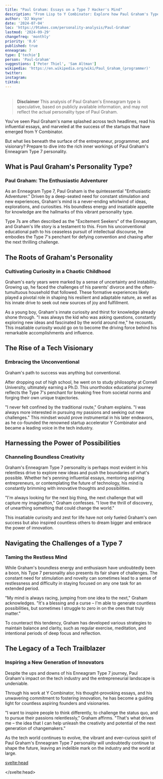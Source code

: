 ```yaml
---
title: "Paul Graham: Essays on a Type 7 Hacker's Mind"
description: "From Lisp to Y Combinator: Explore how Paul Graham's Type 7 mindset revolutionized tech startups and hacker culture."
author: 'DJ Wayne'
date: '2024-07-04'
loc: 'https://9takes.com/personality-analysis/Paul-Graham'
lastmod: '2024-09-29'
changefreq: 'monthly'
priority: '0.6'
published: true
enneagram: 7
type: ['techie']
person: 'Paul-Graham'
suggestions: ['Peter Thiel', 'Sam Altman']
wikipedia: 'https://en.wikipedia.org/wiki/Paul_Graham_(programmer)'
twitter:
instagram:
tiktok:
---
```


<!-- graham paul
paul graham on lisp
photographer paul graham
ansi common lisp
paul graham linkedin
paul graham startup
paul graham yc
paul graham paintings
paul graham on writing
https://claude.ai/chat/f4188ad1-f53a-48bc-8c0d-6c17006ae68a

-->

<script>
	import  PopCard  from "$lib/components/atoms/PopCard.svelte";
import BlogPurpose from '$lib/components/blog/BlogPurpose.svelte'
</script>
<div
	style="display: flex;
    justify-content: center;
    margin: 1rem 0;
	"
>
	<PopCard
		image={`/types/7s/${'Paul-Graham'}.webp`}
		showIcon={false}
		enneagramType="7"
		displayText="Paul Graham"
		subtext=""
	/>
</div>

> **Disclaimer** This analysis of Paul Graham's Enneagram type is speculative, based on publicly available information, and may not reflect the actual personality type of Paul Graham.

<p class="firstLetter">You've seen Paul Graham's name splashed across tech headlines, read his influential essays, and marveled at the success of the startups that have emerged from Y Combinator. </p>

But what lies beneath the surface of the entrepreneur, programmer, and visionary? Prepare to dive into the rich inner workings of Paul Graham's Enneagram Type 7 personality.

## What is Paul Graham's Personality Type?

### Paul Graham: The Enthusiastic Adventurer

As an Enneagram Type 7, Paul Graham is the quintessential "Enthusiastic Adventurer." Driven by a deep-seated need for constant stimulation and new experiences, Graham's mind is a never-ending whirlwind of ideas, explorations, and curiosities. His boundless energy and insatiable appetite for knowledge are the hallmarks of this vibrant personality type.

Type 7s are often described as the "Excitement Seekers" of the Enneagram, and Graham's life story is a testament to this. From his unconventional educational path to his ceaseless pursuit of intellectual discourse, he embodies the Type 7's penchant for defying convention and chasing after the next thrilling challenge.

## The Roots of Graham's Personality

### Cultivating Curiosity in a Chaotic Childhood

Graham's early years were marked by a sense of uncertainty and instability. Growing up, he faced the challenges of his parents' divorce and the often-tumultuous household that followed. These formative experiences likely played a pivotal role in shaping his resilient and adaptable nature, as well as his innate drive to seek out new sources of joy and fulfillment.

As a young boy, Graham's innate curiosity and thirst for knowledge already shone through. "I was always the kid who was asking questions, constantly exploring new ideas and fascinated by the world around me," he recounts. This insatiable curiosity would go on to become the driving force behind his remarkable accomplishments and influence.

## The Rise of a Tech Visionary

### Embracing the Unconventional

Graham's path to success was anything but conventional.

After dropping out of high school, he went on to study philosophy at Cornell University, ultimately earning a Ph.D. This unorthodox educational journey reflects the Type 7's penchant for breaking free from societal norms and forging their own unique trajectories.

"I never felt confined by the traditional route," Graham explains. "I was always more interested in pursuing my passions and seeking out new challenges." This mindset would prove instrumental in his later endeavors, as he co-founded the renowned startup accelerator Y Combinator and became a leading voice in the tech industry.

## Harnessing the Power of Possibilities

### Channeling Boundless Creativity

Graham's Enneagram Type 7 personality is perhaps most evident in his relentless drive to explore new ideas and push the boundaries of what's possible. Whether he's penning influential essays, mentoring aspiring entrepreneurs, or contemplating the future of technology, his mind is constantly brimming with innovative thoughts and possibilities.

"I'm always looking for the next big thing, the next challenge that will capture my imagination," Graham confesses. "I love the thrill of discovery, of unearthing something that could change the world."

This insatiable curiosity and zest for life have not only fueled Graham's own success but also inspired countless others to dream bigger and embrace the power of innovation.

## Navigating the Challenges of a Type 7

### Taming the Restless Mind

While Graham's boundless energy and enthusiasm have undoubtedly been a boon, his Type 7 personality also presents its fair share of challenges. The constant need for stimulation and novelty can sometimes lead to a sense of restlessness and difficulty in staying focused on any one task for an extended period.

"My mind is always racing, jumping from one idea to the next," Graham acknowledges. "It's a blessing and a curse – I'm able to generate countless possibilities, but sometimes I struggle to zero in on the ones that truly matter."

To counteract this tendency, Graham has developed various strategies to maintain balance and clarity, such as regular exercise, meditation, and intentional periods of deep focus and reflection.

<BlogPurpose/>

## The Legacy of a Tech Trailblazer

### Inspiring a New Generation of Innovators

Despite the ups and downs of his Enneagram Type 7 journey, Paul Graham's impact on the tech industry and the entrepreneurial landscape is undeniable.

Through his work at Y Combinator, his thought-provoking essays, and his unwavering commitment to fostering innovation, he has become a guiding light for countless aspiring founders and visionaries.

"I want to inspire people to think differently, to challenge the status quo, and to pursue their passions relentlessly," Graham affirms. "That's what drives me – the idea that I can help unleash the creativity and potential of the next generation of changemakers."

As the tech world continues to evolve, the vibrant and ever-curious spirit of Paul Graham's Enneagram Type 7 personality will undoubtedly continue to shape the future, leaving an indelible mark on the industry and the world at large.

<svelte:head>

<script type="application/ld+json">
{
  "@context": "http://schema.org",
  "@graph": [
    {
      "@type": "Article",
      "articleBody": "You've seen Paul Graham's name splashed across tech headlines, read his influential essays, and marveled at the success of the startups that have emerged from Y Combinator. But what lies beneath the surface of this renowned entrepreneur, programmer, and visionary? Prepare to delve into the rich inner workings of Paul Graham's Enneagram Type 7 personality.\n\nAs an Enneagram Type 7, Paul Graham is the quintessential \"Enthusiastic Adventurer.\" Driven by a deep-seated need for constant stimulation and new experiences, Graham's mind is a never-ending whirlwind of ideas, explorations, and curiosities. His boundless energy and insatiable appetite for knowledge are the hallmarks of this vibrant personality type.\n\nGraham's early years were marked by a sense of uncertainty and instability. Growing up, he faced the challenges of his parents' divorce and the often-tumultuous household that followed. These formative experiences likely played a pivotal role in shaping his resilient and adaptable nature, as well as his innate drive to seek out new sources of joy and fulfillment.\n\nGraham's path to success was anything but conventional. After dropping out of high school, he went on to study philosophy at Cornell University, ultimately earning a Ph.D. This unorthodox educational journey reflects the Type 7's penchant for breaking free from societal norms and forging their own unique trajectories.\n\nGraham's Enneagram Type 7 personality is perhaps most evident in his relentless drive to explore new ideas and push the boundaries of what's possible. Whether he's penning influential essays, mentoring aspiring entrepreneurs, or contemplating the future of technology, his mind is constantly brimming with innovative thoughts and possibilities.\n\nWhile Graham's boundless energy and enthusiasm have undoubtedly been a boon, his Type 7 personality also presents its fair share of challenges. The constant need for stimulation and novelty can sometimes lead to a sense of restlessness and difficulty in staying focused on any one task for an extended period.\n\nDespite the ups and downs of his Enneagram Type 7 journey, Paul Graham's impact on the tech industry and the entrepreneurial landscape is undeniable. Through his work at Y Combinator, his thought-provoking essays, and his unwavering commitment to fostering innovation, he has become a guiding light for countless aspiring founders and visionaries.",
      "creator" : ["DJ Wayne"],
      "author": {
        "@type": "Person",
        "name": "DJ Wayne",
        "sameAs": ["https://www.instagram.com/djwayne3/", "https://www.youtube.com/@djwayne3", "https://www.linkedin.com/in/davidtwayne/", "https://twitter.com/djwayne3"
        ]
        },
      "dateModified": {
        "@type": "Date",
        "@value": "2024-09-29"
      },
      "datePublished": {
        "@type": "Date",
        "@value": "2024-07-04"
      },
      "description": "This blog post examines the Enneagram Type 7 personality of renowned entrepreneur and programmer Paul Graham, exploring his vibrant inner world, his unconventional path to success, and his impact on the tech industry.",
      "headline": "Unleashing the Boundless Energy of the Enneagram Type 7: Diving into Paul Graham's Vibrant Inner World",
      "image": {
        "@type": "ImageObject",
        "height": 900,
        "url": "https://9takes.com/personality-analysis/Paul-Graham.png",
        "width": 900
      },
      "mainEntityOfPage": {
        "@id": "https://9takes.com/types/7s/Paul-Graham.webp",
        "@type": "WebPage"
      },
      "mentions": {
        "@type": "Person",
        "name": "Paul Graham",
        "sameAs": ["https://en.wikipedia.org/wiki/Paul_Graham_(programmer)", "https://twitter.com/paulg", "https://www.ycombinator.com/"]
      },
      "publisher": {
        "@type": "Organization",
        "sameAs": ["https://www.instagram.com/9takesdotcom/", "https://twitter.com/9takesdotcom"],
        "logo": {
          "@type": "ImageObject",
          "url": "https://9takes.com/brand/aero.png"
        },
        "name": "9takes"
      }
    },
    {
      "@type": "FAQPage",
      "mainEntity": [
        {
          "@type": "Question",
          "acceptedAnswer": {
            "@type": "Answer",
            "text": "Paul Graham is an Enneagram Type 7, also known as the \"Enthusiastic Adventurer.\" This personality type is characterized by a deep-seated need for constant stimulation and new experiences, which is evident in Graham's restless mind, boundless energy, and insatiable appetite for knowledge and exploration."
          },
          "name": "What is Paul Graham's personality type?"
        },
        {
          "@type": "Question",
          "acceptedAnswer": {
            "@type": "Answer",
            "text": "Enneagram Type 7s are often described as the \"Excitement Seekers\" of the Enneagram, and Graham's life story is a testament to this. His unconventional educational path, his ceaseless pursuit of intellectual discourse, and his relentless drive to explore new ideas and push the boundaries of what's possible are all hallmarks of the Type 7 personality."
          },
          "name": "What are the characteristics of an Enneagram Type 7?"
        },
        {
          "@type": "Question",
          "acceptedAnswer": {
            "@type": "Answer",
            "text": "Graham's early life was marked by a sense of uncertainty and instability, as he faced the challenges of his parents' divorce and a tumultuous household. These formative experiences likely played a role in shaping his resilient and adaptable nature, as well as his drive to seek out new sources of joy and fulfillment."
          },
          "name": "How did Paul Graham's childhood shape his personality?"
        },
        {
          "@type": "Question",
          "acceptedAnswer": {
            "@type": "Answer",
            "text": "While Graham's boundless energy and enthusiasm have been a boon, his Type 7 personality also presents its fair share of challenges. The constant need for stimulation and novelty can sometimes lead to a sense of restlessness and difficulty in staying focused on any one task for an extended period. To counteract this, Graham has developed strategies like exercise, meditation, and intentional periods of deep focus."
          },
          "name": "What are the challenges associated with Paul Graham's Enneagram Type 7 personality?"
        },
        {
          "@type": "Question",
          "acceptedAnswer": {
            "@type": "Answer",
            "text": "Despite the ups and downs of his Enneagram Type 7 journey, Paul Graham's impact on the tech industry and the entrepreneurial landscape is undeniable. Through his work at Y Combinator, his thought-provoking essays, and his unwavering commitment to fostering innovation, he has become a guiding light for countless aspiring founders and visionaries."
          },
          "name": "What is Paul Graham's legacy and impact?"
        }
      ]
    }
  ]
}
</script>

</svelte:head>

<style lang="scss">
</style>
